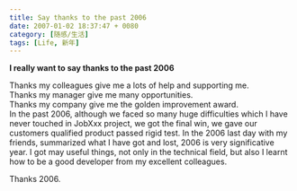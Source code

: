 ```yaml
---
title: Say thanks to the past 2006
date: 2007-01-02 18:37:47 + 0080
category: [随感/生活]
tags: [Life, 新年]
---
```


**I really want to say thanks to the past 2006**

Thanks my colleagues give me a lots of help and supporting me.  
Thanks my manager give me many opportunities.  
Thanks my company give me the golden improvement award.  
In the past 2006, although we faced so many huge difficulties which I have never touched in JobXxx project, we got the final win, we gave our customers qualified product passed rigid test. In the 2006 last day with my friends, summarized what I have got and lost, 2006 is very significative year. I got may useful things, not only in the technical field, but also I learnt how to be a good developer from my excellent colleagues.  

Thanks 2006. 
